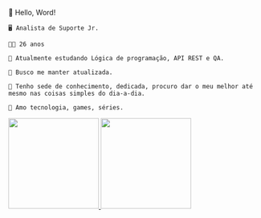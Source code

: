 📌 Hello, Word! 

    🖥 Analista de Suporte Jr.

    👩‍💼 26 anos

    📌 Atualmente estudando Lógica de programação, API REST e QA.

    📲 Busco me manter atualizada.

    🦉 Tenho sede de conhecimento, dedicada, procuro dar o meu melhor até mesmo nas coisas simples do dia-a-dia.
    
    🎯 Amo tecnologia, games, séries.

<div>
    <a href="https://github.com/JocelynSouza">
    <img height="180em" src="https://github-readme-stats.vercel.app/api?username=jocelsouza&show_icons=true&theme=algolia&include_all_commits=true&count_private=false"/>
    <img height="180em" src="https://github-readme-stats.vercel.app/api/top-langs/?username=jocelynsouza&layout=compact&langs_count=16&theme=algolia"/>
</div>

